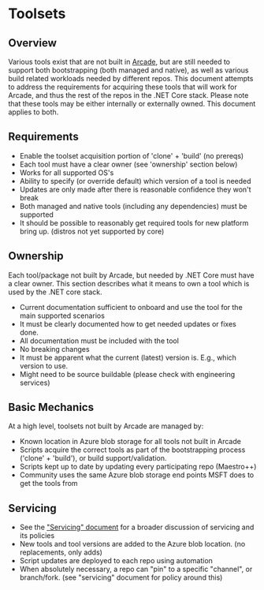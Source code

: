 # Toolsets

## Overview
Various tools exist that are not built in [Arcade](Documentation/Overview.md), but are still needed to support both bootstrapping (both managed and native), as well as various build related workloads needed by different repos.  This document attempts to address the requirements for acquiring these tools that will work for Arcade, and thus the rest of the repos in the .NET Core stack.  Please note that these tools may be either internally or externally owned.  This document applies to both.

## Requirements
* Enable the toolset acquisition portion of 'clone' + 'build' (no prereqs)
* Each tool must have a clear owner (see 'ownership' section below)
* Works for all supported OS's
* Ability to specify (or override default) which version of a tool is needed
* Updates are only made after there is reasonable confidence they won't break
* Both managed and native tools (including any dependencies) must be supported
* It should be possible to reasonably get required tools for new platform bring up.  (distros not yet supported by core)

## Ownership
Each tool/package not built by Arcade, but needed by .NET Core must have a clear owner.  This section describes what it means to own a tool which is used by the .NET core stack.
* Current documentation sufficient to onboard and use the tool for the main supported scenarios
* It must be clearly documented how to get needed updates or fixes done.
* All documentation must be included with the tool
* No breaking changes
* It must be apparent what the current (latest) version is.  E.g., which version to use.
* Might need to be source buildable  (please check with engineering services)

## Basic Mechanics
At a high level, toolsets not built by Arcade are managed by:
* Known location in Azure blob storage for all tools not built in Arcade
* Scripts acquire the correct tools as part of the bootstrapping process  ('clone' + 'build'), or build support/validation.
* Scripts kept up to date by updating every participating repo (Maestro++)
* Community uses the same Azure blob storage end points MSFT does to get the tools from

## Servicing
* See the ["Servicing" document](Servicing.md) for a broader discussion of servicing and its policies
* New tools and tool versions are added to the Azure blob location.  (no replacements, only adds)
* Script updates are deployed to each repo using automation
* When absolutely necessary, a repo can "pin" to a specific "channel", or branch/fork.  (see "servicing" document for policy around this)

